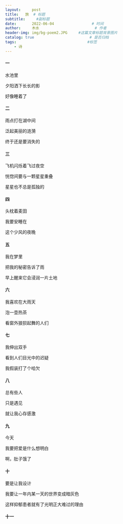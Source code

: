 ```yaml
---
layout:     post                       
title:   旅  # 标题
subtitle:     #副标题
date:       2022-06-04                 # 时间
author:     木水                         # 作者
header-img: img/bg-poem2.JPG     #这篇文章标题背景图片
catalog: true                         # 是否归档
tags:                                #标签
    - 诗
---
```


#### 一
水池里

夕阳洒下长长的影

好像睡着了

#### 二
雨点打在湖中间

泛起美丽的涟漪

终于还是要消失的

#### 三
飞机闪烁着飞过夜空

恍惚间要与一颗星星重叠

星星也不总是孤独的

#### 四
头枕着麦田

我要安睡在

这个少风的夜晚

#### 五
我在梦里

把我的秘密告诉了雨

早上醒来它会浸润一片土地

#### 六
我喜欢在大雨天

泡一壶热茶

看窗外狼狈起舞的人们

#### 七
我伸出双手

看到人们目光中的迟疑

我假装打了个哈欠

#### 八
总有些人

只是遇见

就让我心存感激

#### 九
今天

我要把爱是什么想明白

啊，肚子饿了

#### 十
要是让我设计

我要让一年内某一天的世界变成暗灰色

这样抑郁患者就有了光明正大难过的理由

#### 十一

